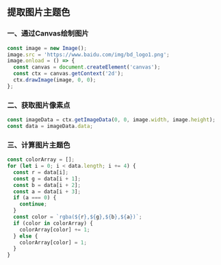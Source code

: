 ## 提取图片主题色

### 一、通过Canvas绘制图片

```typescript
const image = new Image();
image.src = 'https://www.baidu.com/img/bd_logo1.png';
image.onload = () => {
  const canvas = document.createElement('canvas');
  const ctx = canvas.getContext('2d');
  ctx.drawImage(image, 0, 0);
};
```

### 二、获取图片像素点

```typescript
const imageData = ctx.getImageData(0, 0, image.width, image.height);
const data = imageData.data;
```

### 三、计算图片主题色

```typescript
const colorArray = [];
for (let i = 0; i < data.length; i += 4) {
  const r = data[i];
  const g = data[i + 1];
  const b = data[i + 2];
  const a = data[i + 3];
  if (a === 0) {
    continue;
  }
  const color = `rgba(${r},${g},${b},${a})`;
  if (color in colorArray) {
    colorArray[color] += 1;
  } else {
    colorArray[color] = 1;
  }
}
```
